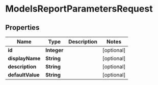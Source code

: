 

# ModelsReportParametersRequest


## Properties

| Name | Type | Description | Notes |
|------------ | ------------- | ------------- | -------------|
|**id** | **Integer** |  |  [optional] |
|**displayName** | **String** |  |  [optional] |
|**description** | **String** |  |  [optional] |
|**defaultValue** | **String** |  |  [optional] |



